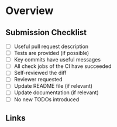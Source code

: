 # Overview

<!-- Describe your changes briefly here, with some context as to why this is needed. -->

## Submission Checklist

<!-- Please check all the boxes that apply to your pull request. -->

- [ ] Useful pull request description
- [ ] Tests are provided (if possible)
- [ ] Key commits have useful messages
- [ ] All check jobs of the CI have succeeded
- [ ] Self-reviewed the diff
- [ ] Reviewer requested
- [ ] Update README file (if relevant)
- [ ] Update documentation (if relevant)
- [ ] No new TODOs introduced

## Links

<!--
- Link any relevant Confluence or additional Jira tickets if need be
- If your PR closes some of the existing issues, please add links to them here.
  Mentioned issues will be automatically closed.
  Usage: "Closes #<issue number>", or "Closes (paste link of issue)"
-->
